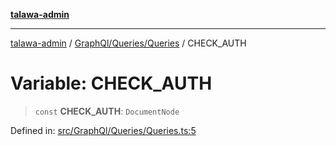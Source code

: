 [**talawa-admin**](../../../../README.md)

***

[talawa-admin](../../../../README.md) / [GraphQl/Queries/Queries](../README.md) / CHECK\_AUTH

# Variable: CHECK\_AUTH

> `const` **CHECK\_AUTH**: `DocumentNode`

Defined in: [src/GraphQl/Queries/Queries.ts:5](https://github.com/gautam-divyanshu/talawa-admin/blob/9fef64ff9fb30eb3195cc9100606d8b7a89bca79/src/GraphQl/Queries/Queries.ts#L5)
